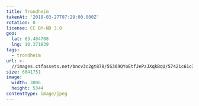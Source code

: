 ```yaml
---
title: Trondheim
takenAt: '2018-03-27T07:29:00.000Z'
rotation: 0
license: CC BY-ND 3.0
geo:
  lat: 63.404708
  lng: 10.371939
tags:
  - trondheim
url: >-
  //images.ctfassets.net/bncv3c2gt878/5S369QYoEtfJePzJXqkBqU/57421c61c3d24271c08552b04d1712a8/trondheim_27173559448_o
size: 6641751
image:
  width: 3006
  height: 5344
contentType: image/jpeg
---
```


